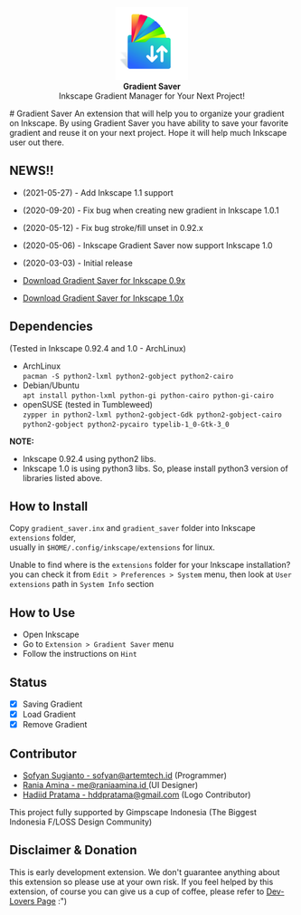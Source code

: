 <p align="center" class="has-mb-6">
<img class="not-gallery-item" height="128" src="https://raw.githubusercontent.com/artemtech/inkscape-gradient-saver/inkscape-1.0/gradient_saver/icon.svg" alt="logo">
<br><b>Gradient Saver</b>
<br>
Inkscape Gradient Manager for Your Next Project!
<br>
</p>
# Gradient Saver
An extension that will help you to organize your gradient on Inkscape. By using Gradient Saver you have ability to save your favorite gradient and reuse it on your next project. Hope it will help much Inkscape user out there.

## NEWS!! ##
- (2021-05-27) - Add Inkscape 1.1 support
- (2020-09-20) - Fix bug when creating new gradient in Inkscape 1.0.1
- (2020-05-12) - Fix bug stroke/fill unset in 0.92.x
- (2020-05-06) - Inkscape Gradient Saver now support Inkscape 1.0
- (2020-03-03) - Initial release

- [Download Gradient Saver for Inkscape 0.9x](https://github.com/artemtech/inkscape-gradient-saver/releases/download/v0.1.7/inkscape-gradient-saver_0.1.7.zip)  
- [Download Gradient Saver for Inkscape 1.0x](https://github.com/artemtech/inkscape-gradient-saver/releases/download/v1.0.2/inkscape-gradient-saver_1.0.2.zip)


## Dependencies
(Tested in Inkscape 0.92.4 and 1.0 - ArchLinux)
- ArchLinux  
 `pacman -S python2-lxml python2-gobject python2-cairo`
- Debian/Ubuntu  
 `apt install python-lxml python-gi python-cairo python-gi-cairo`
- openSUSE (tested in Tumbleweed)  
 `zypper in python2-lxml python2-gobject-Gdk python2-gobject-cairo python2-gobject python2-pycairo typelib-1_0-Gtk-3_0`  

**NOTE:** 
- Inkscape 0.92.4 using python2 libs. 
- Inkscape 1.0 is using python3 libs. So, please install python3 version of libraries listed above.

## How to Install
Copy `gradient_saver.inx` and `gradient_saver` folder into Inkscape `extensions` folder,  
usually in `$HOME/.config/inkscape/extensions` for linux.

Unable to find where is the `extensions` folder for your Inkscape installation?  
you can check it from `Edit > Preferences > System` menu, then look at `User extensions` path in `System Info` section

## How to Use
- Open Inkscape
- Go to `Extension > Gradient Saver` menu
- Follow the instructions on `Hint`

## Status
- [x] Saving Gradient
- [x] Load Gradient 
- [x] Remove Gradient

## Contributor
- [Sofyan Sugianto - sofyan@artemtech.id](mailto://sofyan@artemtech.id) (Programmer)
- [Rania Amina - me@raniaamina.id ](https://raniaamina.id) (UI Designer)
- [Hadiid Pratama - hddpratama@gmail.com](mailto://hddpratama@gmail.com) (Logo Contributor)

This project fully supported by Gimpscape Indonesia (The Biggest Indonesia F/LOSS Design Community)

## Disclaimer & Donation
This is early development extension. We don't guarantee anything about this extension so please use at your own risk. If you feel helped by this extension, of course you can give us a cup of coffee, please refer to [Dev-Lovers Page](https://support.dev-is.my.id/index-en.html) :")
